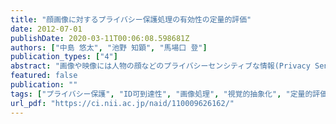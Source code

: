 ```yaml
---
title: "顔画像に対するプライバシー保護処理の有効性の定量的評価"
date: 2012-07-01
publishDate: 2020-03-11T00:06:08.598681Z
authors: ["中島 悠太", "池野 知顕", "馬場口 登"]
publication_types: ["4"]
abstract: "画像や映像には人物の顔などのプライバシーセンシティブな情報(Privacy Sensitive Information: PSI)が含まれる可能性があるため，画像や映像を公開する際には，PSIを含む領域に対して，ぼかしや塗りつぶしなどの画像処理により視覚的抽象化を施すことでプライバシー侵害のリスクを低減する．しかし，これらの画像処理がどの程度プライバシー保護に有効であるかは明らかにされていない．そこで本報告では，プライバシー保護の有効性を定量的に評価する指標としてID可到達性を提案し，アンケート調査によりさまざまな画像処理のプライバシー保護に対する有効性を明らかにする．さらに，ぼかしなどについては，一定のID可到達性を達成するために必要なパラメータの導出を可能にする．"
featured: false
publication: ""
tags: ["プライバシー保護", "ID可到達性", "画像処理", "視覚的抽象化", "定量的評価"]
url_pdf: "https://ci.nii.ac.jp/naid/110009626162/"
---
```


